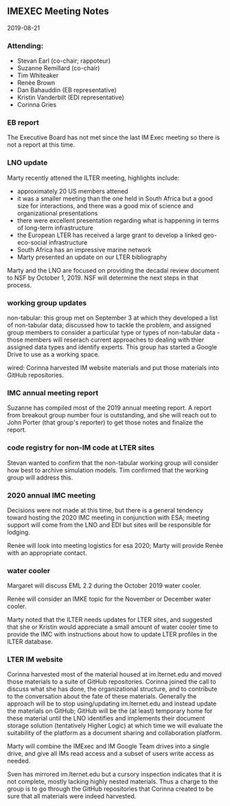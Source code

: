 ## IMEXEC Meeting Notes 
2019-08-21

### Attending: 

- Stevan Earl (co-chair; rappoteur)
- Suzanne Remillard (co-chair)
- Tim Whiteaker
- Renèe Brown
- Dan Bahauddin (EB representative)
- Kristin Vanderbilt (EDI representative)
- Corinna Gries

### EB report

The Executive Board has not met since the last IM Exec meeting so there is not a report at this time.

### LNO update

Marty recently attened the ILTER meeting, highlights include:
-  approximately 20 US members attened
-  it was a smaller meeting than the one held in South Africa but a good size for interactions, and there was a good mix of science and organizational presentations
- there were excellent presentation regarding what is happening in terms of long-term infrastructure
- the European LTER has received a large grant to develop a linked geo-eco-social infrastructure
- South Africa has an impressive marine network
- Marty presented an update on our LTER bibliography

Marty and the LNO are focused on providing the decadal review document to NSF by October 1, 2019. NSF will determine the next steps in that process.

### working group updates

non-tabular: this group met on September 3 at which they developed a list of non-tabular data; discussed how to tackle the problem, and assigned group members to consider a particular type or types of non-tabular data - those members will reserach current approaches to dealing with thier assigned data types and identify experts. This group has started a Google Drive to use as a working space.

wired: Corinna harvested IM website materials and put those materials into GitHub repositories. 

### IMC annual meeting report

Suzanne has compiled most of the 2019 annual meeting report. A report from breakout group number four is outstanding, and she will reach out to John Porter (that group's reporter) to get those notes and finalize the report.

### code registry for non-IM code at LTER sites

Stevan wanted to confirm that the non-tabular working group will consider how best to archive simulation models. Tim confirmed that the working group will address this.

### 2020 annual IMC meeting

Decisions were not made at this time, but there is a general tendency toward hosting the 2020 IMC meeting in conjunction with ESA; meeting support will come from the LNO and EDI but sites will be responsible for lodging.

Renèe will look into meeting logistics for esa 2020; Marty will provide Renèe with an appropriate contact.

### water cooler

Margaret will discuss EML 2.2 during the October 2019 water cooler.

Renèe will consider an IMKE topic for the November or December water cooler.

Marty noted that the ILTER needs updates for LTER sites, and suggested that she or Kristin would appreciate a small amount of water cooler time to provide the IMC with instructions about how to update LTER profiles in the ILTER database.

### LTER IM website

Corinna harvested most of the material housed at im.lternet.edu and moved those materials to a suite of GitHub repositories. Corinna joined the call to discuss what she has done, the organizational structure, and to contribute to the conversation about the fate of these materials. Generally the approach will be to stop using/updating im.lternet.edu and instead update the materials on GitHub; GitHub will be the (at least) temporary home for these material until the LNO identifies and implements their document storage solution (tentatively Higher Logic) at which time we will evaluate the suitability of the platform as a document sharing and collaboration platform.

Marty will combine the IMExec and IM Google Team drives into a single drive, and give all IMs read access and a subset of users write access as needed.

Sven has mirrored im.lternet.edu but a cursory inspection indicates that it is not complete, mostly lacking highly nested materials. Thus a charge to the group is to go through the GitHub repositories that Corinna created to be sure that all materials were indeed harvested.
